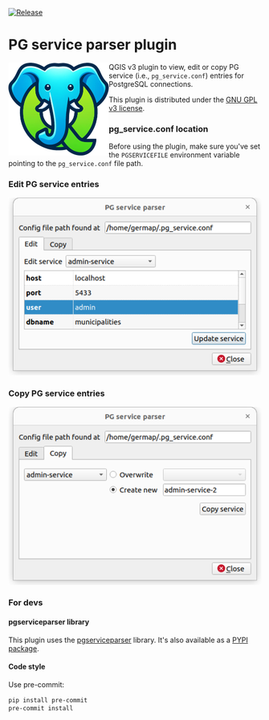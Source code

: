 [![Release](https://img.shields.io/github/v/release/opengisch/qgis-pg-service-parser-plugin.svg)](https://github.com/opengisch/qgis-pg-service-parser-plugin/releases)

# PG service parser plugin

<img src="https://raw.githubusercontent.com/opengisch/qgis-pg-service-parser-plugin/main/pg_service_parser/images/logo.png" alt="Logo" width="200px" align="left"/>


QGIS v3 plugin to view, edit or copy PG service (i.e., `pg_service.conf`) entries for PostgreSQL connections.

This plugin is distributed under the [GNU GPL v3 license](https://github.com/opengisch/qgis-pg-service-parser-plugin/blob/main/LICENSE).



### pg_service.conf location

Before using the plugin, make sure you've set the `PGSERVICEFILE` environment variable pointing to the `pg_service.conf` file path.



### Edit PG service entries

<img src="https://raw.githubusercontent.com/opengisch/qgis-pg-service-parser-plugin/main/images/edit_service.png" alt="Edit service"/>



### Copy PG service entries

<img src="https://raw.githubusercontent.com/opengisch/qgis-pg-service-parser-plugin/main/images/copy_service.png" alt="Copy service"/>



### For devs

#### pgserviceparser library

This plugin uses the [pgserviceparser](https://github.com/opengisch/pgserviceparser) library. It's also available as a [PYPI package](https://pypi.org/project/pgserviceparser/).



#### Code style

Use pre-commit:

```
pip install pre-commit
pre-commit install
```
